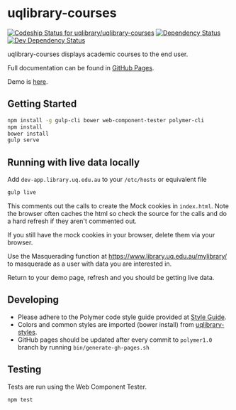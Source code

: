 # uqlibrary-courses

[![Codeship Status for uqlibrary/uqlibrary-courses](https://app.codeship.com/projects/ed8ed200-8273-0132-332f-56a1ab730b01/status?branch=polymer1.0)](https://app.codeship.com/projects/57876)
[![Dependency Status](https://david-dm.org/uqlibrary/uqlibrary-courses.svg)](https://david-dm.org/uqlibrary/uqlibrary-courses)
[![Dev Dependency Status](https://david-dm.org/uqlibrary/uqlibrary-courses/dev-status.svg)](https://david-dm.org/uqlibrary/uqlibrary-courses?type=dev)

uqlibrary-courses displays academic courses to the end user.

Full documentation can be found in [GitHub Pages](https://uqlibrary.github.io/uqlibrary-courses/uqlibrary-courses/).

Demo is [here](https://uqlibrary.github.io/uqlibrary-courses/uqlibrary-courses/demo/).

## Getting Started

```sh
npm install -g gulp-cli bower web-component-tester polymer-cli
npm install
bower install
gulp serve
```

## Running with live data locally

Add `dev-app.library.uq.edu.au` to your `/etc/hosts` or equivalent file

```sh
gulp live
```

This comments out the calls to create the Mock cookies in `index.html`. Note the browser often caches the html so check the source for the calls and do a hard refresh if they aren't commented out.

If you still have the mock cookies in your browser, delete them via your browser.

Use the Masquerading function at <https://www.library.uq.edu.au/mylibrary/> to masquerade as a user with data you are interested in.

Return to your demo page, refresh and you should be getting live data.

## Developing

* Please adhere to the Polymer code style guide provided at [Style Guide](http://polymerelements.github.io/style-guide/).
* Colors and common styles are imported (bower install) from [uqlibrary-styles](http://github.com/uqlibrary/uqlibrary-styles).
* GitHub pages should be updated after every commit to `polymer1.0` branch by running `bin/generate-gh-pages.sh`

## Testing

Tests are run using the Web Component Tester.

```sh
npm test
```